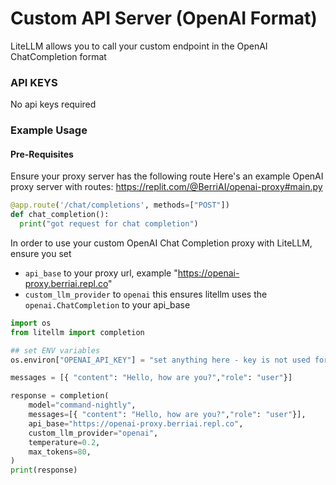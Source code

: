 # Custom API Server (OpenAI Format)

LiteLLM allows you to call your custom endpoint in the OpenAI ChatCompletion format

### API KEYS
No api keys required

### Example Usage

#### Pre-Requisites
Ensure your proxy server has the following route
Here's an example OpenAI proxy server with routes: https://replit.com/@BerriAI/openai-proxy#main.py

```python
@app.route('/chat/completions', methods=["POST"])
def chat_completion():
  print("got request for chat completion")

```

In order to use your custom OpenAI Chat Completion proxy with LiteLLM, ensure you set

* `api_base` to your proxy url, example "https://openai-proxy.berriai.repl.co"
* `custom_llm_provider` to `openai` this ensures litellm uses the `openai.ChatCompletion` to your api_base

```python
import os
from litellm import completion

## set ENV variables
os.environ["OPENAI_API_KEY"] = "set anything here - key is not used for proxy"

messages = [{ "content": "Hello, how are you?","role": "user"}]

response = completion(
    model="command-nightly", 
    messages=[{ "content": "Hello, how are you?","role": "user"}],
    api_base="https://openai-proxy.berriai.repl.co",
    custom_llm_provider="openai",
    temperature=0.2,
    max_tokens=80,
)
print(response)
```